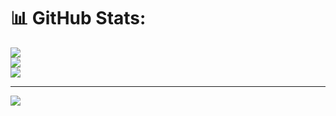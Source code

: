 # 📊 GitHub Stats:
![](https://github-readme-stats.vercel.app/api?username=Webdesign-Asl&theme=dark&hide_border=false&include_all_commits=false&count_private=false)<br/>
![](https://github-readme-streak-stats.herokuapp.com/?user=Webdesign-Asl&theme=dark&hide_border=false)<br/>
![](https://github-readme-stats.vercel.app/api/top-langs/?username=Webdesign-Asl&theme=dark&hide_border=false&include_all_commits=false&count_private=false&layout=compact)

---
[![](https://visitcount.itsvg.in/api?id=Webdesign-Asl&icon=0&color=0)](https://visitcount.itsvg.in)

<!-- Proudly created with GPRM ( https://gprm.itsvg.in ) -->
